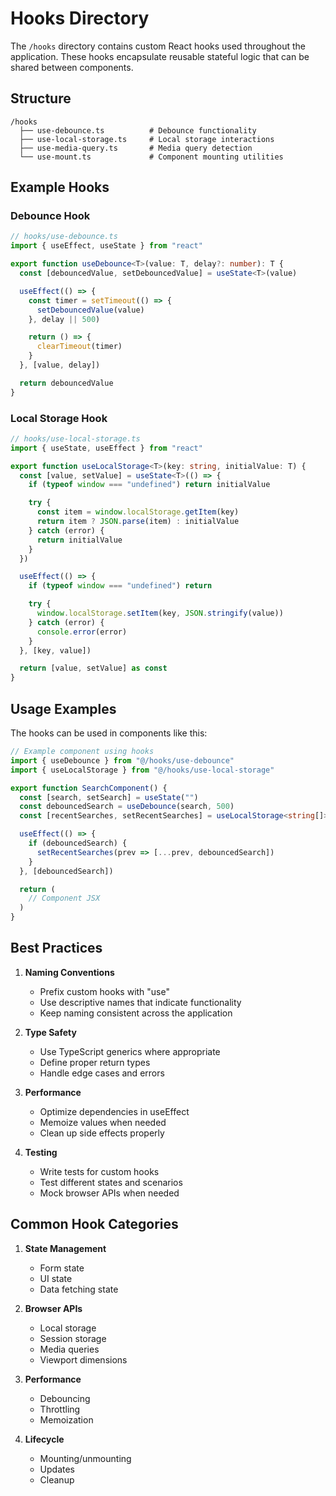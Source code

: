 # Hooks Directory

The `/hooks` directory contains custom React hooks used throughout the application. These hooks encapsulate reusable stateful logic that can be shared between components.

## Structure

```plaintext
/hooks
  ├── use-debounce.ts          # Debounce functionality
  ├── use-local-storage.ts     # Local storage interactions
  ├── use-media-query.ts       # Media query detection
  └── use-mount.ts             # Component mounting utilities
```

## Example Hooks

### Debounce Hook

```typescript
// hooks/use-debounce.ts
import { useEffect, useState } from "react"

export function useDebounce<T>(value: T, delay?: number): T {
  const [debouncedValue, setDebouncedValue] = useState<T>(value)

  useEffect(() => {
    const timer = setTimeout(() => {
      setDebouncedValue(value)
    }, delay || 500)

    return () => {
      clearTimeout(timer)
    }
  }, [value, delay])

  return debouncedValue
}
```

### Local Storage Hook

```typescript
// hooks/use-local-storage.ts
import { useState, useEffect } from "react"

export function useLocalStorage<T>(key: string, initialValue: T) {
  const [value, setValue] = useState<T>(() => {
    if (typeof window === "undefined") return initialValue

    try {
      const item = window.localStorage.getItem(key)
      return item ? JSON.parse(item) : initialValue
    } catch (error) {
      return initialValue
    }
  })

  useEffect(() => {
    if (typeof window === "undefined") return

    try {
      window.localStorage.setItem(key, JSON.stringify(value))
    } catch (error) {
      console.error(error)
    }
  }, [key, value])

  return [value, setValue] as const
}
```

## Usage Examples

The hooks can be used in components like this:

```typescript
// Example component using hooks
import { useDebounce } from "@/hooks/use-debounce"
import { useLocalStorage } from "@/hooks/use-local-storage"

export function SearchComponent() {
  const [search, setSearch] = useState("")
  const debouncedSearch = useDebounce(search, 500)
  const [recentSearches, setRecentSearches] = useLocalStorage<string[]>("recent-searches", [])

  useEffect(() => {
    if (debouncedSearch) {
      setRecentSearches(prev => [...prev, debouncedSearch])
    }
  }, [debouncedSearch])

  return (
    // Component JSX
  )
}
```

## Best Practices

1. **Naming Conventions**
   - Prefix custom hooks with "use"
   - Use descriptive names that indicate functionality
   - Keep naming consistent across the application

2. **Type Safety**
   - Use TypeScript generics where appropriate
   - Define proper return types
   - Handle edge cases and errors

3. **Performance**
   - Optimize dependencies in useEffect
   - Memoize values when needed
   - Clean up side effects properly

4. **Testing**
   - Write tests for custom hooks
   - Test different states and scenarios
   - Mock browser APIs when needed

## Common Hook Categories

1. **State Management**
   - Form state
   - UI state
   - Data fetching state

2. **Browser APIs**
   - Local storage
   - Session storage
   - Media queries
   - Viewport dimensions

3. **Performance**
   - Debouncing
   - Throttling
   - Memoization

4. **Lifecycle**
   - Mounting/unmounting
   - Updates
   - Cleanup